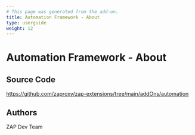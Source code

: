 ```yaml
---
# This page was generated from the add-on.
title: Automation Framework - About
type: userguide
weight: 12
---
```


# Automation Framework - About

## Source Code

<https://github.com/zaproxy/zap-extensions/tree/main/addOns/automation>

## Authors

ZAP Dev Team
